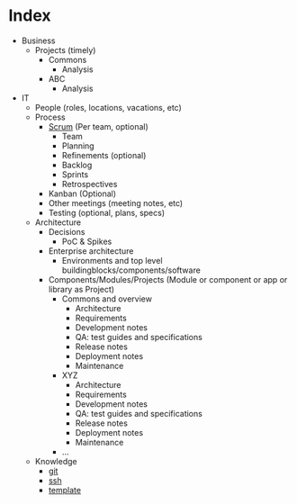# Index

* Business
    * Projects (timely)
        * Commons
            * Analysis
        * ABC
            * Analysis
* IT
    * People (roles, locations, vacations, etc)
    * Process
        * [Scrum](scrum.html) (Per team, optional)
            * Team
            * Planning
            * Refinements (optional)
            * Backlog
            * Sprints
            * Retrospectives
        * Kanban (Optional)
        * Other meetings (meeting notes, etc)
        * Testing (optional, plans, specs)
    * Architecture
        * Decisions
            * PoC & Spikes
        * Enterprise architecture
            * Environments and top level buildingblocks/components/software
        * Components/Modules/Projects (Module or component or app or library as Project)
            * Commons and overview
                * Architecture
                * Requirements
                * Development notes
                * QA: test guides and specifications
                * Release notes
                * Deployment notes
                * Maintenance
            * XYZ
                * Architecture
                * Requirements
                * Development notes
                * QA: test guides and specifications
                * Release notes
                * Deployment notes
                * Maintenance
            * ...
    * Knowledge
        * [git](git.html)
        * [ssh](ssh.html)
        * [template](template.html)
